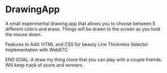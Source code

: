 # DrawingApp

A small experimental drawing app that allows you to choose between 5 different colors and erase. Things will be drawn to the screen as you hold the mouse down. 

Features to Add:
HTML and CSS for beauty
Line Thickness Selector
Implementation with WebRTC

END GOAL: 
A draw my thing clone that you can play with a couple friends.
Will keep track of score and winners.